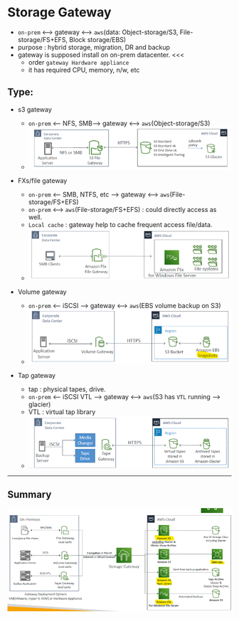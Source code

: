 # Storage Gateway 
- `on-prem`  <--> gateway <--> `aws`(data: Object-storage/S3, File-storage/FS+EFS, Block storage/EBS)
- purpose : hybrid storage, migration, DR and backup
- gateway is supposed install on on-prem datacenter. <<<
  - order `gateway Hardware appliance`
  - it has required CPU, memory, n/w, etc

## Type:
  - s3 gateway
    - `on-prem`  <-- NFS, SMB--> gateway <--> `aws`(Object-storage/S3)
    - ![img_2.png](../99_img/storage/more/img_2.png)
    
  - FXs/file gateway
    - `on-prem`  <-- SMB, NTFS, etc --> gateway <--> `aws`(File-storage/FS+EFS)
    - `on-prem`  <--> `aws`(File-storage/FS+EFS) : could directly access as well.
    - `Local cache` : gateway help to cache frequent access file/data.
    - ![img_3.png](../99_img/storage/more/img_3.png)
    
  - Volume gateway
    - `on-prem`  <-- iSCSI --> gateway <--> `aws`(EBS volume backup on S3)
    - ![img_4.png](../99_img/storage/more/img_4.png)
    
  - Tap gateway 
    - tap : physical tapes, drive.
    - `on-prem`  <-- iSCSI VTL --> gateway <--> `aws`(S3 has `VTL` running --> glacier)
    - VTL : virtual tap library
    - ![img_5.png](../99_img/storage/more/img_5.png)

---
## Summary
![img.png](../99_img/storage/more/img6.png)
